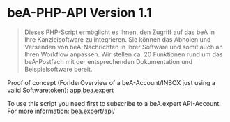 # beA-PHP-API Version 1.1

> Dieses PHP-Script ermöglicht es Ihnen, den Zugriff auf das beA in Ihre Kanzleisoftware zu integrieren. Sie können das Abholen und Versenden von beA-Nachrichten in Ihrer Software und somit auch an Ihren Workflow anpassen. Wir stellen ca. 20 Funktionen rund um das beA-Postfach mit der entsprechenden Dokumentation und Beispielsoftware bereit.

Proof of concept (ForlderOverview of a beA-Account/INBOX just using a valid Softwaretoken): [app.bea.expert](https://app.bea.expert/)

To use this script you need first to subscribe to a beA.expert API-Account. 
For more information: [bea.expert/api/](https://bea.expert/api/)
